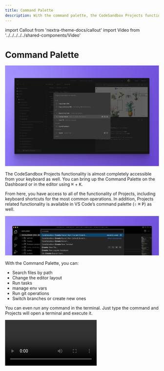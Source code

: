 ```yaml
---
title: Command Palette
description: With the command palette, the CodeSandbox Projects functionality is almost completely accessible from your keyboard
---
```


import Callout from 'nextra-theme-docs/callout'
import Video from '../../../../../shared-components/Video'


# Command Palette

![CodeSandbox Projects Command Palette](../images/command-cover.jpg)

The CodeSandbox Projects functionality is almost completely accessible from your keyboard as well. You can bring up the Command Palette on the Dashboard or in the editor using <kbd>⌘</kbd> + <kbd>K</kbd>. 

From here, you have access to all of the functionality of Projects, including keyboard shortcuts for the most common operations. In addition, Projects related functionality is available in VS Code’s command palette (<kbd>⇧</kbd> <kbd>⌘</kbd> <kbd>P</kbd>) as well.

![CodeSandbox Projects Command Palette](../images/command-vscode.jpg)

With the Command Palette, you can:
- Search files by path
- Change the editor layout
- Run tasks
- manage env vars
- Run git operations
- Switch branches or create new ones

You can even run any command in the terminal. Just type the command and Projects will open a terminal and execute it.

<Video src="../../command-runscript.mp4" />
